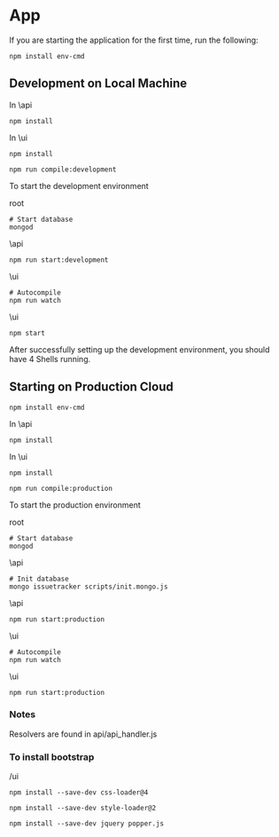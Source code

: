 # App

If you are starting the application for the first time, run the following:

```
npm install env-cmd
```

## Development on Local Machine
In \api
```
npm install
```

In \ui
```
npm install

npm run compile:development
```

To start the development environment 

root
```
# Start database
mongod
```

\api
```
npm run start:development
```

\ui
```
# Autocompile
npm run watch
```

\ui
```
npm start
```

After successfully setting up the development environment, you should have 4 Shells running. 

## Starting on Production Cloud

```
npm install env-cmd
```

In \api
```
npm install
```

In \ui
```
npm install

npm run compile:production
```

To start the production environment 

root
```
# Start database
mongod
```

\api
```
# Init database
mongo issuetracker scripts/init.mongo.js
```

\api
```
npm run start:production
```

\ui
```
# Autocompile
npm run watch
```

\ui
```
npm run start:production
```

### Notes
Resolvers are found in api/api_handler.js

### To install bootstrap
/ui
```
npm install --save-dev css-loader@4

npm install --save-dev style-loader@2

npm install --save-dev jquery popper.js
```
